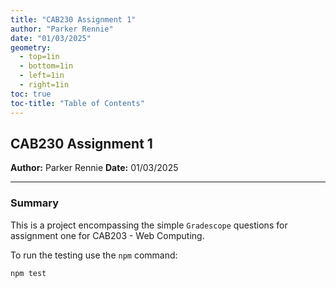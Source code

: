 ```yaml
---
title: "CAB230 Assignment 1"
author: "Parker Rennie"       
date: "01/03/2025"               
geometry:
  - top=1in
  - bottom=1in
  - left=1in
  - right=1in
toc: true
toc-title: "Table of Contents"
---
```


## CAB230 Assignment 1

**Author:** Parker Rennie
**Date:** 01/03/2025

---

### Summary

This is a project encompassing the simple `Gradescope` questions for assignment one for CAB203 - Web Computing.

To run the testing use the `npm` command:

```bash
npm test
```
